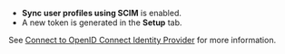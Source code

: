 * **Sync user profiles using SCIM** is enabled.
* A new token is generated in the **Setup** tab.

See [Connect to OpenID Connect Identity Provider](https://auth0.com/docs/authenticate/identity-providers/enterprise-identity-providers/oidc) for more information.

